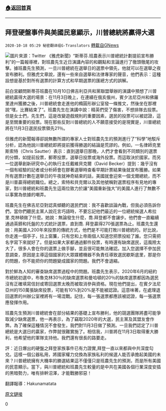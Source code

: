 ###  [:house:返回首頁](https://github.com/ourhimalayas/txt)
---

## 拜登硬盤事件與美國民意顯示，川普總統將贏得大選
`2020-10-18 05:29 秘密翻译组G-Translators` [轉載自GNews](https://gnews.org/zh-hant/431597/)

![]()![](https://s3.amazonaws.com/gnews-media-offload/wp-content/uploads/2020/10/18051840/1-141.png)圖片來源：Twitter
《雅虎新聞》“斯蒂芬.班農表示川普總統計劃提前宣布勝利”的一篇報導裡，對班農先生近日演講內容的和觀點和言論進行了徹頭徹尾的攻擊。據班農先生預測，一旦川普總統在選舉日的選票中領先，他就可以在選舉之夜宣布勝利。但雅虎文章說，還有一些來自選舉和法律專家的聲音，他們表示：這種設想是基於對所有選票的計算方式和早期選票的匯總方式的誤解。

前白宮顧問斯蒂芬班農在10月10日佛吉利亞共和黨聯盟舉辦的演講中預想了川普總統贏得大選的場景：在11月3日晚上，在連續在俄亥俄州，賓夕法尼亞州和佛羅里達州獲勝之後，川普總統會走進他的橢圓形辦公室發一條推文，然後坐在那裡說“嘿，比賽結束了”。班農先生在演講中說：精英們受了傷害，不想排隊去投票。但是女士們，先生們，這是改變遊戲規則的重要因素，選民的投票可以被認證，這是至關重要的投票。現在那些反對川普總統的人不願意接受的是現實是，川普總統將在11月3日選民投票領先21％。

但雅虎的新聞報導卻說無數所謂的專家人士對班農先生的預測進行了“科學”地駁斥分析，認為他說川普總統即將提前獲得勝選的結論是荒謬的。例如，一名律師克里斯索特（Chris Sautter）表示：直到選舉日那晚，人們才會看到不同類別的選票的分類，如提前投票，郵寄投票，選舉日投票或海外投票。而這取決於國家。而另一位選舉創新研究中心的執行主任戴維貝克爾（David Becker）提到：幾乎沒有一個有經驗的記者或分析師會在膠著選舉時查看早期計票結果後就宣布獲勝。如果所有選票計數在選舉日的午夜就神奇結束的話，美國就會迎來一個戈爾總統，而不是川普贏得總統職位。總之，索特和貝克爾以及其他號稱對選票程序有見地的專家，對川普總統和班農先生這兩位致力於讓“美國重新強大”的美國人進行了無數不以事實為依據的嘲弄。

班農先生在佛吉尼亞對認真傾聽的選民們說：我不喜歡談論內戰，但我必須告訴你們，當你們聽民主黨人說花言巧語時，不要忘記他們最近的一位總統候選人希拉里.克林頓做了什麼。她說：無論發生什麼，喬.拜登都不會讓步。他們會一直繼續通過英鎊和托盤的方式統計選票，直到喬. 拜登贏得270張選票為止。班農先生還說：用美國人200年來投票的傳統方式，他們是不可能打敗川普總統的。好比說，你走進一個亭子，拉上窗簾，只有您和上帝兩個人知道您把票投給了誰。您只需把名字寫下來就好了。但是如果大家都通過郵件投票，有時還有缺席選民，這風險太大了，很多人會在你的選票上做手腳，並且很可能無法確認。加入您選擇不參加民意調查，原因是主導這個國家的大眾媒體機器不負責任導致選民歇斯底里，那是你的問題，你不能把你的問題變成國家的問題。我們不會退縮。

對於鮮為人知的審查缺席選票過程中的問題。班農先生表示，2020年6月的紐約市總統初選中，布魯克林30％的缺席選票和曼哈頓的20％的缺席選票都因為選民沒有正確填寫信封或寄回選票太晚而被取消參與資格。現在他們提出，在賓夕法尼亞州的150萬張缺席投票，可能有10%到20%是不能被認證。這意味著，在處理退回選票的州辦公室裡將有一場混戰。記住，每一張選票都應該被認證，每一張選票應發揮作用。

班農先生預測川普總統會在部分結果的基礎上宣布勝利，他的競選團隊將盡可能爭取減少缺席選票，他一再表示，為了竊取2020年的大選，民主黨及其盟友會作弊。為了確保這種情況不會發生，我們對11月3日做了預測。一旦我們認定了川普總統是大選日的贏家，作弊就很難實施了。相信我，川普將在11月3日取得重大勝利，他希望他的軍隊支持他。我們還有很長的路要走。

評：近日爆出的硬盤之拜登家族事件已有力證實,拜登一直以來都與中共深度勾兌。這樣一個公器私用，將國家權力兌換為家族私利的候選人能否承擔起美國的未來？川普總統擁有大機率的勝選結果這不僅僅只是班農先生的預測，而是所有美國的民意顯示。當下，與川普總統和班農先生較量的是中共在美國各個行業深度安插的黑暗勢力，唯有排幹沼澤，才能戰勝邪惡！

翻譯報導：Hakunamatata

[原文鏈接](https://news.yahoo.com/steve-bannons-back-ex-adviser-113002194.html?guccounter=1)

0
